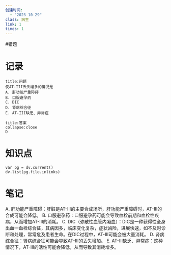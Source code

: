 ```yaml
---
创建时间:
  - "2023-10-29"
class: 病生
link: 1
times: 1
---
```

#错题


记录
==
```ad-question
title:问题
使AT-III丢失增多的情况是
A. 肝功能严重障碍 
B. 口服避孕药
C. DIC
D. 肾病综合征
E. AT-III缺乏、异常症
```

```ad-note
title:答案
collapse:close
D
```

知识点
==
```dataviewjs
var pg = dv.current()
dv.list(pg.file.inlinks)
```

笔记
==
A. 肝功能严重障碍：肝脏是AT-III的主要合成场所，肝功能严重障碍时，AT-III的合成可能会降低。
B. 口服避孕药：口服避孕药可能会导致血栓前期和血栓性疾病，从而增加AT-III的消耗。
C. DIC（弥散性血管内凝血）：DIC是一种获得性全身出血一血栓综合征，其病因多，临床变化复杂，症状凶险，进展快速，如不及时诊断和处理，常常危及患者生命。在DIC过程中，AT-III可能会被大量消耗。
D. 肾病综合征：肾病综合征可能会导致AT-III的丢失增加。
E. AT-III缺乏、异常症：这种情况下，AT-III的活性可能会降低，从而导致其消耗增多。